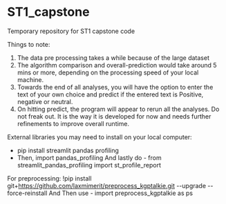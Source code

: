 # ST1_capstone
Temporary repository for ST1 capstone code 

Things to note:
1. The data pre processing takes a while because of the large dataset
2. The algorithm comparison and overall-prediction would take around 5 mins or more, depending on the processing speed of your local machine. 
3. Towards the end of all analyses, you will have the option to enter the text of your own choice and predict if the entered text is Positive, negative or neutral. 
4. On hitting predict, the program will appear to rerun all the analyses. Do not freak out. It is the way it is developed for now and needs further refinements to improve overall runtime.

External libraries you may need to install on your local computer:
- pip install streamlit pandas profiling
- Then, import pandas_profiling
And lastly do - from streamlit_pandas_profiling import st_profile_report

For preprocessing:
 !pip install git+https://github.com/laxmimerit/preprocess_kgptalkie.git --upgrade --force-reinstall
 And Then use - import preprocess_kgptalkie as ps
 
